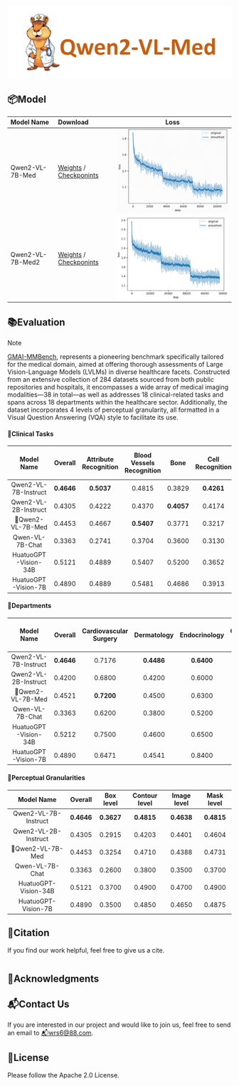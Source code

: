 <img src="./assets/logo.png" class="center-image">

## 📦Model

|Model Name|Download|Loss|
|:-|:-|:-:|
|Qwen2-VL-7B-Med|[Weights](https://modelscope.cn/models/wangrongsheng/Qwen2-VL-7B-Med) / [Checkponints](https://modelscope.cn/models/wangrongsheng/Qwen2-VL-7B-Med-checkpoints)|![](./assets/loss1.png)|
|Qwen2-VL-7B-Med2|[Weights](https://modelscope.cn/models/wangrongsheng/Qwen2-VL-7B-Med2) / [Checkponints](https://modelscope.cn/models/wangrongsheng/Qwen2-VL-7B-Med2-checkpoints)|![](./assets/loss2.png)|

## 📚Evaluation

> [!NOTE]
> 
> [GMAI-MMBench](https://uni-medical.github.io/GMAI-MMBench.github.io/), represents a pioneering benchmark specifically tailored for the medical domain, aimed at offering thorough assessments of Large Vision-Language Models (LVLMs) in diverse healthcare facets. Constructed from an extensive collection of 284 datasets sourced from both public repositories and hospitals, it encompasses a wide array of medical imaging modalities—38 in total—as well as addresses 18 clinical-related tasks and spans across 18 departments within the healthcare sector. Additionally, the dataset incorporates 4 levels of perceptual granularity, all formatted in a Visual Question Answering (VQA) style to facilitate its use.

#### 📗Clinical Tasks

|Model Name|Overall|Attribute Recognition|Blood Vessels Recognition|Bone|Cell Recognition|Counting|Disease Diagnosis|Image Quality Grading|Microorganism Recognition|Muscle|Nervous Tissue|Organ Recognition - Abdomen|Organ Recognition - Head and Neck|Organ Recognition - Pelvic|Organ Recognition - Thorax|Severity Grading|Surgeon Action Recognition|Surgical Instrument Recognition|Surgical Workflow Recognition|
|:-:|:-:|:-:|:-:|:-:|:-:|:-:|:-:|:-:|:-:|:-:|:-:|:-:|:-:|:-:|:-:|:-:|:-:|:-:|:-:|
|Qwen2-VL-7B-Instruct|**0.4646**|**0.5037**|0.4815|0.3829|**0.4261**|0.3085|**0.5386**|**0.3600**|**0.4074**|**0.2600**|0.6250|**0.5224**|**0.5032**|**0.5067**|0.5118|0.2768|**0.3304**|0.2971|0.2857|
|Qwen2-VL-2B-Instruct|0.4305|0.4222|0.4370|**0.4057**|0.4174|**0.3191**|0.5057|0.3000|0.3852|**0.2600**|**0.7250**|0.3388|0.4387|0.4267|0.4647|**0.3155**|0.2870|0.2636|0.2571|
|🔬Qwen2-VL-7B-Med|0.4453|0.4667|**0.5407**|0.3771|0.3217|0.3032|0.5057|0.3400|0.3926|0.2000|0.6250|0.4979|0.4709|0.4267|**0.5647**|0.2946|0.2609|**0.3054**|**0.3857**|
|Qwen-VL-7B-Chat|0.3363|0.2741|0.3704|0.3600|0.3130|0.1011|0.4152|0.2200|0.2593|0.2800|0.4750|0.2571|0.3613|0.2400|0.2588|0.1913|0.1913|0.2343|0.2857|
|HuatuoGPT-Vision-34B|0.5121|0.4889|0.5407|0.5200|0.3652|0.3245|0.5957|0.4200|0.4889|0.2400|0.7250|0.5388|0.6452|0.4933|0.5882|0.3393|0.2609|0.2678|0.4000|
|HuatuoGPT-Vision-7B|0.4890|0.4889|0.5481|0.4686|0.3913|0.2926|0.5825|0.3400|0.4444|0.2800|0.7500|0.4939|0.5484|0.4267|0.5294|0.3006|0.2522|0.2594|0.3714|

#### 📙Departments

|Model Name|Overall|Cardiovascular Surgery|Dermatology|Endocrinology|Gastroenterology and Hepatology|General Surgery|Hematology|Infectious Diseases|Laboratory Medicine and Pathology|Nephrology and Hypertension|Neurosurgery|Obstetrics and Gynecology|Oncology (Medical)|Ophthalmology|Orthopedic Surgery|Otolaryngology (ENT)/Head and Neck Surgery|Pulmonary Medicine|Sports Medicine|Urology|
|:-:|:-:|:-:|:-:|:-:|:-:|:-:|:-:|:-:|:-:|:-:|:-:|:-:|:-:|:-:|:-:|:-:|:-:|:-:|:-:|
|Qwen2-VL-7B-Instruct|**0.4646**|0.7176|**0.4486**|**0.6400**|**0.4805**|**0.3260**|**0.3428**|**0.5429**|**0.3813**|**0.7467**|**0.8000**|**0.4133**|**0.4524**|**0.4446**|**0.4472**|**0.5231**|**0.5358**|**0.5768**|**0.5222**|
|Qwen2-VL-2B-Instruct|0.4200|0.6800|0.4200|0.6000|0.4400|0.3000|0.3200|0.5000|0.3600|0.7200|0.7600|0.3900|0.4200|0.4100|0.4200|0.5000|0.5100|0.5400|0.5000|
|🔬Qwen2-VL-7B-Med|0.4521|**0.7200**|0.4500|0.6300|0.4700|0.3300|0.3300|0.5300|0.3700|0.7300|0.7900|0.4000|0.4400|0.4300|0.4300|0.5100|0.5200|0.5600|0.5100|
|Qwen-VL-7B-Chat|0.3363|0.6200|0.3800|0.5200|0.3600|0.2800|0.2900|0.4800|0.3000|0.6800|0.7000|0.3500|0.3700|0.3600|0.3500|0.4500|0.4600|0.4900|0.4500|
|HuatuoGPT-Vision-34B|0.5212|0.7500|0.4600|0.6500|0.5000|0.3500|0.3500|0.5500|0.4000|0.7600|0.8200|0.4200|0.4600|0.4500|0.4600|0.5300|0.5400|0.5800|0.5300|
|HuatuoGPT-Vision-7B|0.4890|0.6471|0.4541|0.8400|0.5122|0.3018|0.3493|0.5714|0.4125|0.6800|0.8364|0.4267|0.5187|0.4991|0.5306|0.5077|0.5556|0.6348|0.4389|

#### 📘Perceptual Granularities

|Model Name|Overall|Box level|Contour level|Image level|Mask level|
|:-:|:-:|:-:|:-:|:-:|:-:|
|Qwen2-VL-7B-Instruct|**0.4646**|**0.3627**|**0.4815**|**0.4638**|**0.4815**|
|Qwen2-VL-2B-Instruct|0.4305|0.2915|0.4203|0.4401|0.4604|
|🔬Qwen2-VL-7B-Med|0.4453|0.3254|0.4710|0.4388|0.4731|
|Qwen-VL-7B-Chat|0.3363|0.2600|0.3800|0.3500|0.3700|
|HuatuoGPT-Vision-34B|0.5121|0.3700|0.4900|0.4700|0.4900|
|HuatuoGPT-Vision-7B|0.4890|0.3500|0.4850|0.4650|0.4875|

## 📌Citation

If you find our work helpful, feel free to give us a cite.

```bibtex

```

## 🚩Acknowledgments

## 📬Contact Us

If you are interested in our project and would like to join us, feel free to send an email to [📬wrs6@88.com](mailto:wrs6@88.com).

## 🔔License

Please follow the Apache 2.0 License.
